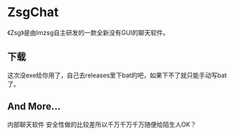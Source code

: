 # ZsgChat

《Zsg》是由Imzsg自主研发的一款全新没有GUI的聊天软件。

## 下载
这次没exe给你用了，自己去releases里下bat的吧，如果下不了就只能手动写bat了。


## And More...
内部聊天软件 安全性做的比较差所以千万千万千万随便给陌生人OK？
